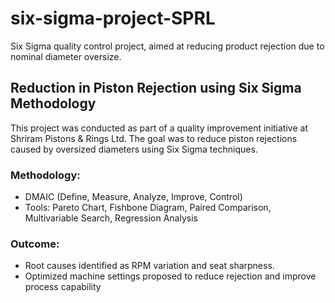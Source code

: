 # six-sigma-project-SPRL
Six Sigma quality control project, aimed at reducing product rejection due to nominal diameter oversize.
## Reduction in Piston Rejection using Six Sigma Methodology

This project was conducted as part of a quality improvement initiative at Shriram Pistons & Rings Ltd. The goal was to reduce piston rejections caused by oversized diameters using Six Sigma techniques.

### Methodology:
- DMAIC (Define, Measure, Analyze, Improve, Control)
- Tools: Pareto Chart, Fishbone Diagram, Paired Comparison, Multivariable Search, Regression Analysis

### Outcome:
- Root causes identified as RPM variation and seat sharpness.
- Optimized machine settings proposed to reduce rejection and improve process capability
